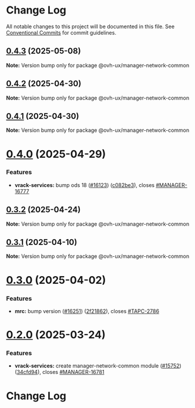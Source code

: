 # Change Log

All notable changes to this project will be documented in this file.
See [Conventional Commits](https://conventionalcommits.org) for commit guidelines.

## [0.4.3](https://github.com/ovh/manager/compare/@ovh-ux/manager-network-common@0.4.2...@ovh-ux/manager-network-common@0.4.3) (2025-05-08)

**Note:** Version bump only for package @ovh-ux/manager-network-common





## [0.4.2](https://github.com/ovh/manager/compare/@ovh-ux/manager-network-common@0.4.1...@ovh-ux/manager-network-common@0.4.2) (2025-04-30)

**Note:** Version bump only for package @ovh-ux/manager-network-common





## [0.4.1](https://github.com/ovh/manager/compare/@ovh-ux/manager-network-common@0.4.0...@ovh-ux/manager-network-common@0.4.1) (2025-04-30)

**Note:** Version bump only for package @ovh-ux/manager-network-common





# [0.4.0](https://github.com/ovh/manager/compare/@ovh-ux/manager-network-common@0.3.2...@ovh-ux/manager-network-common@0.4.0) (2025-04-29)


### Features

* **vrack-services:** bump ods 18 ([#16123](https://github.com/ovh/manager/issues/16123)) ([c082be3](https://github.com/ovh/manager/commit/c082be33ef1cd4efd7b6534052dbad72695e0b39)), closes [#MANAGER-16777](https://github.com/ovh/manager/issues/MANAGER-16777)





## [0.3.2](https://github.com/ovh/manager/compare/@ovh-ux/manager-network-common@0.3.1...@ovh-ux/manager-network-common@0.3.2) (2025-04-24)

**Note:** Version bump only for package @ovh-ux/manager-network-common





## [0.3.1](https://github.com/ovh/manager/compare/@ovh-ux/manager-network-common@0.3.0...@ovh-ux/manager-network-common@0.3.1) (2025-04-10)

**Note:** Version bump only for package @ovh-ux/manager-network-common





# [0.3.0](https://github.com/ovh/manager/compare/@ovh-ux/manager-network-common@0.2.0...@ovh-ux/manager-network-common@0.3.0) (2025-04-02)


### Features

* **mrc:** bump version ([#16251](https://github.com/ovh/manager/issues/16251)) ([2f21862](https://github.com/ovh/manager/commit/2f218623919905e69d012c53474613785fe76991)), closes [#TAPC-2786](https://github.com/ovh/manager/issues/TAPC-2786)





# [0.2.0](https://github.com/ovh/manager/compare/@ovh-ux/manager-network-common@0.1.0...@ovh-ux/manager-network-common@0.2.0) (2025-03-24)


### Features

* **vrack-services:** create manager-network-common module ([#15752](https://github.com/ovh/manager/issues/15752)) ([34cfd94](https://github.com/ovh/manager/commit/34cfd9495c4f9c5d375309eb90034e2b535c4afa)), closes [#MANAGER-16781](https://github.com/ovh/manager/issues/MANAGER-16781)





# Change Log

